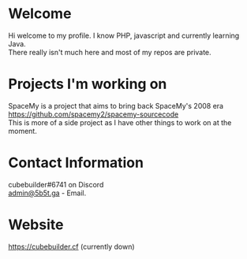# Welcome
Hi welcome to my profile. I know PHP, javascript and currently learning Java.
<br>
There really isn't much here and most of my repos are private.
# Projects I'm working on
SpaceMy is a project that aims to bring back SpaceMy's 2008 era
<br>
https://github.com/spacemy2/spacemy-sourcecode
<br>
This is more of a side project as I have other things to work on at the moment.
# Contact Information
cubebuilder#6741 on Discord
<br>
admin@5b5t.ga - Email.
# Website
https://cubebuilder.cf (currently down)
